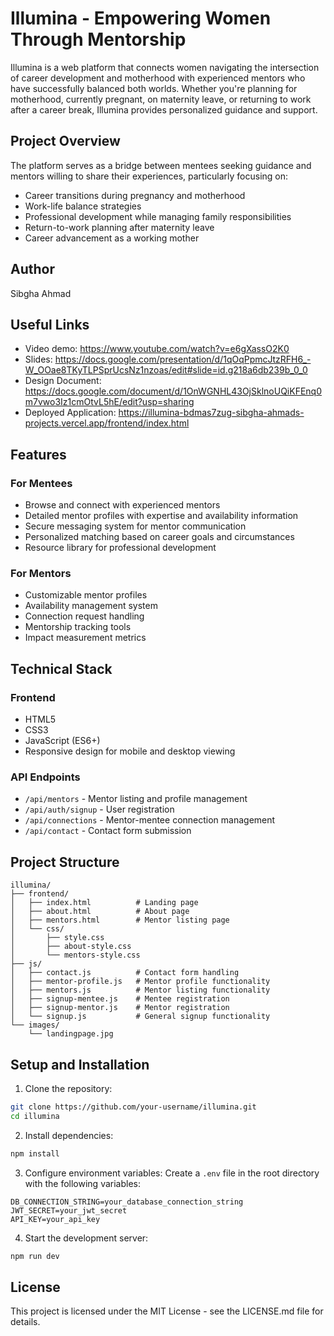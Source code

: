 # Illumina - Empowering Women Through Mentorship

Illumina is a web platform that connects women navigating the intersection of career development and motherhood with experienced mentors who have successfully balanced both worlds. Whether you're planning for motherhood, currently pregnant, on maternity leave, or returning to work after a career break, Illumina provides personalized guidance and support.

## Project Overview

The platform serves as a bridge between mentees seeking guidance and mentors willing to share their experiences, particularly focusing on:
- Career transitions during pregnancy and motherhood
- Work-life balance strategies
- Professional development while managing family responsibilities
- Return-to-work planning after maternity leave
- Career advancement as a working mother

## Author

Sibgha Ahmad

## Useful Links

- Video demo: https://www.youtube.com/watch?v=e6gXassO2K0
- Slides: https://docs.google.com/presentation/d/1qOqPpmcJtzRFH6_-W_OOae8TKyTLPSprUcsNz1nzoas/edit#slide=id.g218a6db239b_0_0
- Design Document: https://docs.google.com/document/d/1OnWGNHL43OjSklnoUQiKFEnq0m7vwo3Iz1cmOtvL5hE/edit?usp=sharing
- Deployed Application: https://illumina-bdmas7zug-sibgha-ahmads-projects.vercel.app/frontend/index.html


## Features

### For Mentees
- Browse and connect with experienced mentors
- Detailed mentor profiles with expertise and availability information
- Secure messaging system for mentor communication
- Personalized matching based on career goals and circumstances
- Resource library for professional development

### For Mentors
- Customizable mentor profiles
- Availability management system
- Connection request handling
- Mentorship tracking tools
- Impact measurement metrics

## Technical Stack

### Frontend
- HTML5
- CSS3
- JavaScript (ES6+)
- Responsive design for mobile and desktop viewing

### API Endpoints
- `/api/mentors` - Mentor listing and profile management
- `/api/auth/signup` - User registration
- `/api/connections` - Mentor-mentee connection management
- `/api/contact` - Contact form submission

## Project Structure

```
illumina/
├── frontend/
│   ├── index.html          # Landing page
│   ├── about.html          # About page
│   ├── mentors.html        # Mentor listing page
│   └── css/
│       ├── style.css
│       ├── about-style.css
│       └── mentors-style.css
├── js/
│   ├── contact.js          # Contact form handling
│   ├── mentor-profile.js   # Mentor profile functionality
│   ├── mentors.js          # Mentor listing functionality
│   ├── signup-mentee.js    # Mentee registration
│   ├── signup-mentor.js    # Mentor registration
│   └── signup.js           # General signup functionality
└── images/
    └── landingpage.jpg
```

## Setup and Installation

1. Clone the repository:
```bash
git clone https://github.com/your-username/illumina.git
cd illumina
```

2. Install dependencies:
```bash
npm install
```

3. Configure environment variables:
Create a `.env` file in the root directory with the following variables:
```
DB_CONNECTION_STRING=your_database_connection_string
JWT_SECRET=your_jwt_secret
API_KEY=your_api_key
```

4. Start the development server:
```bash
npm run dev
```

## License

This project is licensed under the MIT License - see the LICENSE.md file for details.

